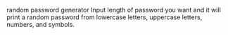 random password generator
Input length of password you want and it will print a random password from lowercase letters, uppercase letters, numbers, and symbols.
